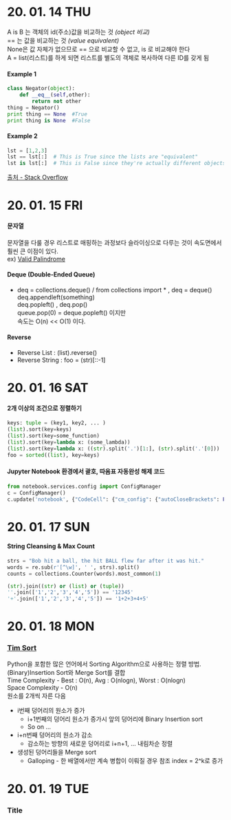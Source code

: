 # **20. 01. 14 THU**

A is B 는 객체의 id(주소)값을 비교하는 것 *(object 비교)*  
== 는 값을 비교하는 것 *(value equivalent)*  
None은 값 자체가 없으므로 == 으로 비교할 수 없고, is 로 비교해야 한다  
A = list(리스트)를 하게 되면 리스트를 별도의 객체로 복사하여 다른 ID를 갖게 됨

#### Example 1

``` python
class Negator(object):
    def __eq__(self,other):
        return not other
thing = Negator()
print thing == None  #True
print thing is None  #False
```
#### Example 2

```python
lst = [1,2,3]
lst == lst[:]  # This is True since the lists are "equivalent"
lst is lst[:]  # This is False since they're actually different objects
```
[출처 - Stack Overflow](https://stackoverflow.com/questions/14247373/python-none-comparison-should-i-use-is-or)

# **20. 01. 15 FRI**

#### **문자열**

문자열을 다룰 경우 리스트로 매핑하는 과정보다 슬라이싱으로 다루는 것이 속도면에서 훨씬 큰 이점이 있다.  
ex) [Valid Palindrome](https://nbviewer.jupyter.org/github/Yoonkeee/AlgorithmPractice/blob/master/Python%20Algorithm%20Interview/src/Ch.06%20-%2001.%20Valid%20Palindrome.ipynb)

#### **Deque (Double-Ended Queue)**
* deq = collections.deque()   /  from collections import *   ,  deq = deque()  
deq.appendleft(something)  
deq.popleft()  ,  deq.pop()  
queue.pop(0) = deque.popleft() 이지만  
속도는 O(n) << O(1) 이다.  

#### **Reverse**
- Reverse List : (list).reverse()  
- Reverse String : foo = (str)[::-1]

# **20. 01. 16 SAT**

#### **2개 이상의 조건**으로 정렬하기

```python
keys: tuple = (key1, key2, ... )
(list).sort(key=keys)
(list).sort(key=some_function)
(list).sort(key=lambda x: (some_lambda))
(list).sort(key=lambda x: ((str).split('.')[1:], (str).split('.'[0]))
foo = sorted((list), key=keys)
```

#### Jupyter Notebook 환경에서 괄호, 따옴표 자동완성 해제 코드

```python
from notebook.services.config import ConfigManager
c = ConfigManager()
c.update('notebook', {"CodeCell": {"cm_config": {"autoCloseBrackets": False}}})
```

# **20. 01. 17 SUN**

#### String Cleansing & Max Count
```python
strs = "Bob hit a ball, the hit BALL flew far after it was hit."
words = re.sub(r'[^\w]', ' ', strs).split()
counts = collections.Counter(words).most_common(1)
```
```python
(str).join((str) or (list) or (tuple))
''.join(['1','2','3','4','5']) == '12345'
'+'.join(['1','2','3','4','5']) == '1+2+3+4+5'
```


# **20. 01. 18 MON**

### [Tim Sort](https://d2.naver.com/helloworld/0315536)
Python을 포함한 많은 언어에서 Sorting Algorithm으로 사용하는 정렬 방법.  
(Binary)Insertion Sort와 Merge Sort를 결합  
Time Complexity - Best : O(n), Avg : O(nlogn), Worst : O(nlogn)  
Space Complexity - O(n)  
원소를 2개씩 자른 다음  
- i번째 덩어리의 원소가 증가  
  - i+1번째의 덩어리 원소가 증가시 앞의 덩어리에 Binary Insertion sort
  - So on ...
- i+n번째 덩어리의 원소가 감소
  - 감소하는 방향의 새로운 덩어리로 i+n+1, ... 내림차순 정렬
- 생성된 덩어리들을 Merge sort
  - Galloping - 한 배열에서만 계속 병합이 이뤄질 경우 참조 index = 2^k로 증가  


# **20. 01. 19 TUE**

### Title


























